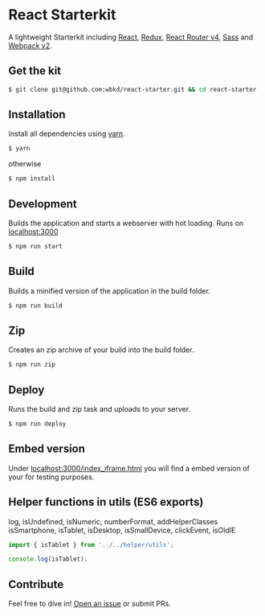 # React Starterkit

A lightweight Starterkit including [React](https://facebook.github.io/react/), [Redux](http://redux.js.org/), [React Router v4](https://react-router.now.sh/), [Sass](http://sass-lang.com/) and [Webpack v2](https://webpack.js.org/).

## Get the kit

```sh
$ git clone git@github.com:wbkd/react-starter.git && cd react-starter
```

## Installation

Install all dependencies using [yarn](https://yarnpkg.com/).

```sh
$ yarn
```

otherwise

```sh
$ npm install
```

## Development

Builds the application and starts a webserver with hot loading.
Runs on [localhost:3000](http://localhost:3000/)

```sh
$ npm run start
```

## Build

Builds a minified version of the application in the build folder.

```sh
$ npm run build
```

## Zip
Creates an zip archive of your build into the build folder.

```sh
$ npm run zip
```

## Deploy
Runs the build and zip task and uploads to your server.

```sh
$ npm run deploy
```

## Embed version
Under [localhost:3000/index_iframe.html](http://localhost:3000/index_iframe.html) you will find a embed version of your for testing purposes.

## Helper functions in utils (ES6 exports)
log, isUndefined, isNumeric, numberFormat, addHelperClasses
isSmartphone, isTablet, isDesktop, isSmallDevice, clickEvent, isOldIE

```javascript
import { isTablet } from '../../helper/utils';

console.log(isTablet);
```


## Contribute

Feel free to dive in! [Open an issue](https://github.com/wbkd/react-starter/issues/new) or submit PRs.
